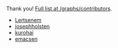 Thank you! [Full list at /graphs/contributors](https://github.com/philadams/habitica/graphs/contributors).

- [Lertsenem](https://github.com/Lertsenem)
- [josephholsten](https://github.com/josephholsten)
- [kurohai](https://github.com/kurohai)
- [emacsen](https://github.com/emacsen)
